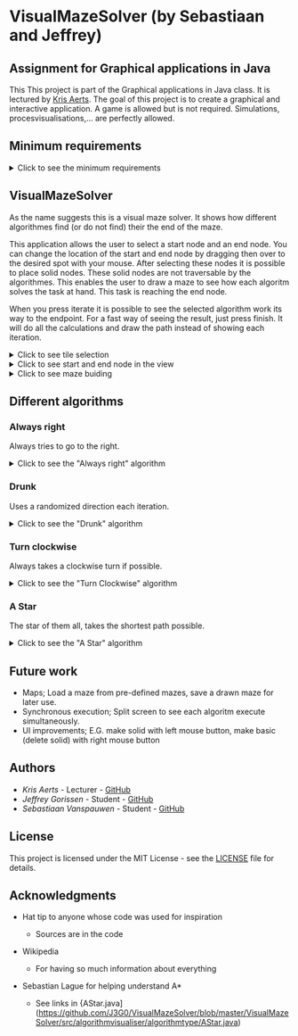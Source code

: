 # VisualMazeSolver (by Sebastiaan and Jeffrey)

## Assignment for Graphical applications in Java

This This project is part of the Graphical applications in Java class.
It is lectured by [Kris Aerts](https://github.com/krisaerts). The goal of this project
is to create a graphical and interactive application. 
A game is allowed but is not required. Simulations, procesvisualisations,... are perfectly allowed.

## Minimum requirements
<details>
<summary>Click to see the minimum requirements</summary>

* Interactive: The user has to be able to do something.

* Graphical elements: Visualisation or user drawn.

* JavaFX: User interface has to be built with JavaFX (No AWT or Swing).

* Model-View-Controller design: Has to be used, classes have to be documented (javadoc).

* Level of difficulty: Has to be adequate, not to easy, not to difficult.

</details>

## VisualMazeSolver

As the name suggests this is a visual maze solver. It shows how different algorithmes find (or do not find) their the end of the maze.

This application allows the user to select a start node and an end node. You can change the location of the start and end node by dragging 
then over to the desired spot with your mouse. After selecting these nodes it is possible to place solid nodes. 
These solid nodes are not traversable by the algorithmes. This enables the user to draw a maze to see how each algoritm solves
the task at hand. This task is reaching the end node.

When you press iterate it is possible to see the selected algorithm work its way to the endpoint. For a fast way of seeing the result, 
just press finish. It will do all the calculations and draw the path instead of showing each iteration.
 
<details>
<summary>Click to see tile selection</summary>

![Tiletypes](https://github.com/J3G0/VisualMazeSolver/blob/master/msc/tileType.png)

</details>

<details>
<summary>Click to see start and end node in the view</summary>

![view1](https://github.com/J3G0/VisualMazeSolver/blob/master/msc/View1.png)

</details>

<details>
<summary>Click to see maze buiding</summary>

![Maze buiding](https://github.com/J3G0/VisualMazeSolver/blob/master/msc/MapBuilding.gif)

</details>

## Different algorithms

### Always right
Always tries to go to the right.

<details>
<summary>Click to see the "Always right" algorithm</summary>

![AlwaysRight](https://github.com/J3G0/VisualMazeSolver/blob/master/msc/AlwaysRight.gif)

</details>
	
### Drunk
Uses a randomized direction each iteration.
<details>
<summary>Click to see the "Drunk" algorithm</summary>

![Drunk](https://github.com/J3G0/VisualMazeSolver/blob/master/msc/Drunk.gif)

</details>	

### Turn clockwise
Always takes a clockwise turn if possible.
<details>
<summary>Click to see the "Turn Clockwise" algorithm</summary>

![ClockWise](https://github.com/J3G0/VisualMazeSolver/blob/master/msc/ClockWise.gif)

</details>

### A Star
The star of them all, takes the shortest path possible.
	
<details>
<summary>Click to see the "A Star" algorithm</summary>

![AStar](https://github.com/J3G0/VisualMazeSolver/blob/master/msc/AStar.gif)

</details>	

## Future work

* Maps; Load a maze from pre-defined mazes, save a drawn maze for later use.
* Synchronous execution; Split screen to see each algoritm execute simultaneously.
* UI improvements; E.G. make solid with left mouse button, make basic (delete solid) with right mouse button


## Authors

* *Kris Aerts*   	    - Lecturer  - [GitHub](https://github.com/krisaerts)
* *Jeffrey Gorissen*        - Student   - [GitHub](https://github.com/J3G0)
* *Sebastiaan Vanspauwen*   - Student   - [GitHub](https://github.com/SebastiaanVanspauwen)

## License

This project is licensed under the MIT License - see the [LICENSE](LICENSE) file for details.

## Acknowledgments
* Hat tip to anyone whose code was used for inspiration
	- Sources are in the code

* Wikipedia
	- For having so much information about everything
	
* Sebastian Lague for helping understand A*
	- See links in {AStar.java](https://github.com/J3G0/VisualMazeSolver/blob/master/VisualMazeSolver/src/algorithmvisualiser/algorithmtype/AStar.java)